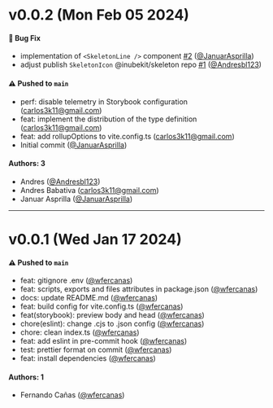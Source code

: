 # v0.0.2 (Mon Feb 05 2024)

#### 🐛 Bug Fix

- implementation of  `<SkeletonLine />` component [#2](https://github.com/selsa-inube/inubekit-skeleton/pull/2) ([@JanuarAsprilla](https://github.com/JanuarAsprilla))
- adjust publish `SkeletonIcon` @inubekit/skeleton repo [#1](https://github.com/selsa-inube/inubekit-skeleton/pull/1) ([@Andresbl123](https://github.com/Andresbl123))

#### ⚠️ Pushed to `main`

- perf: disable telemetry in Storybook configuration (carlos3k11@gmail.com)
- feat: implement the distribution of the type definition (carlos3k11@gmail.com)
- feat: add rollupOptions to vite.config.ts (carlos3k11@gmail.com)
- Initial commit ([@JanuarAsprilla](https://github.com/JanuarAsprilla))

#### Authors: 3

- Andres ([@Andresbl123](https://github.com/Andresbl123))
- Andres Babativa (carlos3k11@gmail.com)
- Januar Asprilla  ([@JanuarAsprilla](https://github.com/JanuarAsprilla))

---

# v0.0.1 (Wed Jan 17 2024)

#### ⚠️ Pushed to `main`

- feat: gitignore .env ([@wfercanas](https://github.com/wfercanas))
- feat: scripts, exports and files attributes in package.json ([@wfercanas](https://github.com/wfercanas))
- docs: update README.md ([@wfercanas](https://github.com/wfercanas))
- feat: build config for vite.config.ts ([@wfercanas](https://github.com/wfercanas))
- feat(storybook): preview body and head ([@wfercanas](https://github.com/wfercanas))
- chore(eslint): change .cjs to .json config ([@wfercanas](https://github.com/wfercanas))
- chore: clean index.ts ([@wfercanas](https://github.com/wfercanas))
- feat: add eslint in pre-commit hook ([@wfercanas](https://github.com/wfercanas))
- test: prettier format on commit ([@wfercanas](https://github.com/wfercanas))
- feat: install dependencies ([@wfercanas](https://github.com/wfercanas))

#### Authors: 1

- Fernando Cañas ([@wfercanas](https://github.com/wfercanas))
